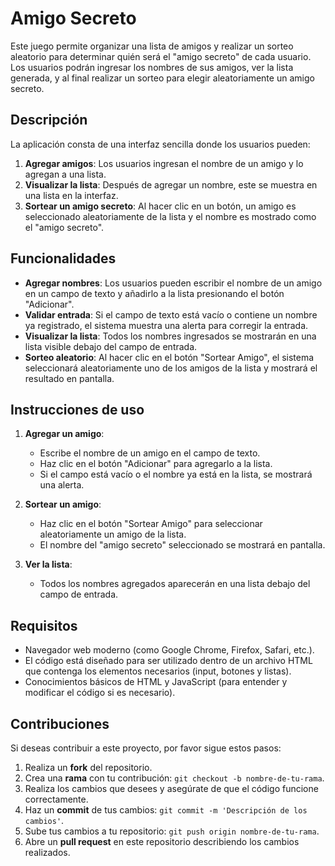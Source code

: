 <h1> Amigo Secreto </h1>

Este juego permite organizar una lista de amigos y realizar un sorteo aleatorio para determinar quién será el "amigo secreto" de cada usuario. Los usuarios podrán ingresar los nombres de sus amigos, ver la lista generada, y al final realizar un sorteo para elegir aleatoriamente un amigo secreto.

## Descripción

La aplicación consta de una interfaz sencilla donde los usuarios pueden:

1. **Agregar amigos**: Los usuarios ingresan el nombre de un amigo y lo agregan a una lista.
2. **Visualizar la lista**: Después de agregar un nombre, este se muestra en una lista en la interfaz.
3. **Sortear un amigo secreto**: Al hacer clic en un botón, un amigo es seleccionado aleatoriamente de la lista y el nombre es mostrado como el "amigo secreto".

## Funcionalidades

- **Agregar nombres**: Los usuarios pueden escribir el nombre de un amigo en un campo de texto y añadirlo a la lista presionando el botón "Adicionar".
- **Validar entrada**: Si el campo de texto está vacío o contiene un nombre ya registrado, el sistema muestra una alerta para corregir la entrada.
- **Visualizar la lista**: Todos los nombres ingresados se mostrarán en una lista visible debajo del campo de entrada.
- **Sorteo aleatorio**: Al hacer clic en el botón "Sortear Amigo", el sistema seleccionará aleatoriamente uno de los amigos de la lista y mostrará el resultado en pantalla.

## Instrucciones de uso

1. **Agregar un amigo**:
   - Escribe el nombre de un amigo en el campo de texto.
   - Haz clic en el botón "Adicionar" para agregarlo a la lista.
   - Si el campo está vacío o el nombre ya está en la lista, se mostrará una alerta.

2. **Sortear un amigo**:
   - Haz clic en el botón "Sortear Amigo" para seleccionar aleatoriamente un amigo de la lista.
   - El nombre del "amigo secreto" seleccionado se mostrará en pantalla.

3. **Ver la lista**:
   - Todos los nombres agregados aparecerán en una lista debajo del campo de entrada.

## Requisitos

- Navegador web moderno (como Google Chrome, Firefox, Safari, etc.).
- El código está diseñado para ser utilizado dentro de un archivo HTML que contenga los elementos necesarios (input, botones y listas).
- Conocimientos básicos de HTML y JavaScript (para entender y modificar el código si es necesario).

## Contribuciones
Si deseas contribuir a este proyecto, por favor sigue estos pasos:

1. Realiza un **fork** del repositorio.
2. Crea una **rama** con tu contribución: `git checkout -b nombre-de-tu-rama`.
3. Realiza los cambios que desees y asegúrate de que el código funcione correctamente.
4. Haz un **commit** de tus cambios: `git commit -m 'Descripción de los cambios'`.
5. Sube tus cambios a tu repositorio: `git push origin nombre-de-tu-rama`.
6. Abre un **pull request** en este repositorio describiendo los cambios realizados.



